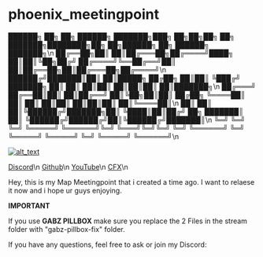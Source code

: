 # phoenix_meetingpoint

██████╗ ██╗  ██╗ ██████╗ ███████╗███╗   ██╗██╗██╗  ██╗    ███████╗████████╗██╗   ██╗██████╗ ██╗ ██████╗ ███████╗\n
██╔══██╗██║  ██║██╔═══██╗██╔════╝████╗  ██║██║╚██╗██╔╝    ██╔════╝╚══██╔══╝██║   ██║██╔══██╗██║██╔═══██╗██╔════╝\n
██████╔╝███████║██║   ██║█████╗  ██╔██╗ ██║██║ ╚███╔╝     ███████╗   ██║   ██║   ██║██║  ██║██║██║   ██║███████╗\n
██╔═══╝ ██╔══██║██║   ██║██╔══╝  ██║╚██╗██║██║ ██╔██╗     ╚════██║   ██║   ██║   ██║██║  ██║██║██║   ██║╚════██║\n
██║     ██║  ██║╚██████╔╝███████╗██║ ╚████║██║██╔╝ ██╗    ███████║   ██║   ╚██████╔╝██████╔╝██║╚██████╔╝███████║\n
╚═╝     ╚═╝  ╚═╝ ╚═════╝ ╚══════╝╚═╝  ╚═══╝╚═╝╚═╝  ╚═╝    ╚══════╝   ╚═╝    ╚═════╝ ╚═════╝ ╚═╝ ╚═════╝ ╚══════╝\n

[<img alt="alt_text"  src="https://i.imgur.com/yRsZ96F.png" />](https://discord.gg/CUXK7CWx3P)

[Discord](https://discord.gg/CUXK7CWx3P)\n
[Github](https://github.com/Ph-o-e-n-ix)\n
[YouTube](https://www.youtube.com/channel/UCmzq_yBc6m_Hs68l_YKq58A)\n
[CFX](https://forum.cfx.re/u/phoenixstudios)\n

Hey, this is my Map Meetingpoint that i created a time ago. 
I want to relaese it now and i hope ur guys enjoying.

**IMPORTANT**

If you use **GABZ PILLBOX** make sure you replace the 2 Files in the stream folder with "gabz-pillbox-fix" folder.

If you have any questions, feel free to ask or join my Discord: 
